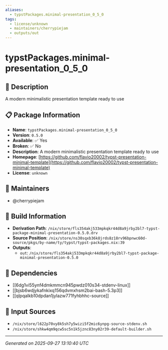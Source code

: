 ```yaml
---
aliases:
  - typstPackages.minimal-presentation_0_5_0
tags:
  - license/unknown
  - maintainers/cherrypiejam
  - outputs/out
---
```


# typstPackages.minimal-presentation_0_5_0

## 📝 Description

A modern minimalistic presentation template ready to use

## 📋 Package Information

- **Name**: `typstPackages.minimal-presentation_0_5_0`
- **Version**: `0.5.0`
- **Available**: ✅ Yes
- **Broken**: ✅ No
- **Description**: A modern minimalistic presentation template ready to use
- **Homepage**: [https://github.com/flavio20002/typst-presentation-minimal-template](https://github.com/flavio20002/typst-presentation-minimal-template)
- **License**: `unknown`
## 👥 Maintainers

- @cherrypiejam


## 🔧 Build Information

- **Derivation Path**: `/nix/store/fls354akj533mpkqkr44d8a9jrby2bl7-typst-package-minimal-presentation-0.5.0.drv`
- **Source Position**: `/nix/store/ns30sqxb36k8jrds8z18rv96bpnwc60d-source/pkgs/by-name/ty/typst/typst-packages.nix:39`
- **Outputs**:
  - `out`:  `/nix/store/fls354akj533mpkqkr44d8a9jrby2bl7-typst-package-minimal-presentation-0.5.0`

## 🔗 Dependencies

- [[6dg1vi55ynf4dmkmmcn945pwdz010s34-stdenv-linux]]
- [[bjsb6wdjykafnkixq156qdvmxhsm2bai-bash-5.3p3]]
- [[qlpqalkb10dpdan1jylazw771fyhbhhc-source]]

## 📁 Input Sources

- `/nix/store/l622p70vy8k5sh7y5wizi5f2mic6ynpg-source-stdenv.sh`
- `/nix/store/shkw4qm9qcw5sc5n1k5jznc83ny02r39-default-builder.sh`

---
*Generated on 2025-09-27 13:10:40 UTC*
